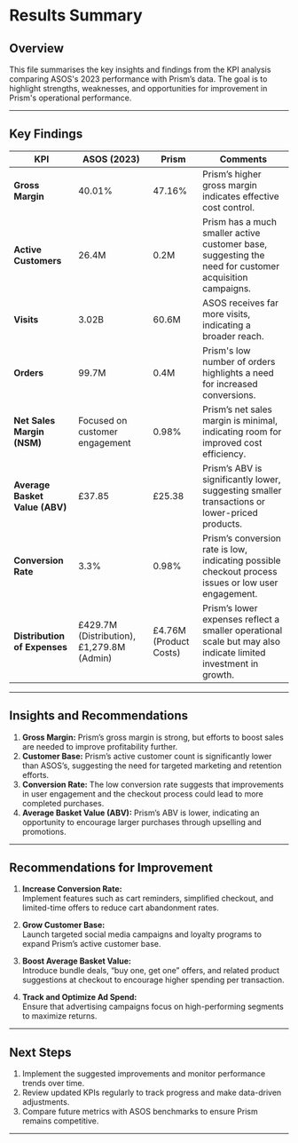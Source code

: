 # Results Summary

## **Overview**  
This file summarises the key insights and findings from the KPI analysis comparing ASOS's 2023 performance with Prism’s data. The goal is to highlight strengths, weaknesses, and opportunities for improvement in Prism's operational performance.

---

## **Key Findings**  

| **KPI**                | **ASOS (2023)** | **Prism** | **Comments**                               |
|------------------------|-----------------|-----------|--------------------------------------------|
| **Gross Margin**        | 40.01%           | 47.16%    | Prism’s higher gross margin indicates effective cost control. |
| **Active Customers**    | 26.4M            | 0.2M      | Prism has a much smaller active customer base, suggesting the need for customer acquisition campaigns. |
| **Visits**              | 3.02B            | 60.6M     | ASOS receives far more visits, indicating a broader reach. |
| **Orders**              | 99.7M            | 0.4M      | Prism's low number of orders highlights a need for increased conversions. |
| **Net Sales Margin (NSM)** | Focused on customer engagement | 0.98% | Prism’s net sales margin is minimal, indicating room for improved cost efficiency. |
| **Average Basket Value (ABV)** | £37.85 | £25.38 | Prism’s ABV is significantly lower, suggesting smaller transactions or lower-priced products. |
| **Conversion Rate**     | 3.3%             | 0.98%     | Prism’s conversion rate is low, indicating possible checkout process issues or low user engagement. |
| **Distribution of Expenses** | £429.7M (Distribution), £1,279.8M (Admin) | £4.76M (Product Costs) | Prism’s lower expenses reflect a smaller operational scale but may also indicate limited investment in growth. |

---

## **Insights and Recommendations**

1. **Gross Margin:** Prism’s gross margin is strong, but efforts to boost sales are needed to improve profitability further.
2. **Customer Base:** Prism’s active customer count is significantly lower than ASOS’s, suggesting the need for targeted marketing and retention efforts.
3. **Conversion Rate:** The low conversion rate suggests that improvements in user engagement and the checkout process could lead to more completed purchases.
4. **Average Basket Value (ABV):** Prism’s ABV is lower, indicating an opportunity to encourage larger purchases through upselling and promotions.

---

## **Recommendations for Improvement**

1. **Increase Conversion Rate:**  
   Implement features such as cart reminders, simplified checkout, and limited-time offers to reduce cart abandonment rates.
   
2. **Grow Customer Base:**  
   Launch targeted social media campaigns and loyalty programs to expand Prism’s active customer base.

3. **Boost Average Basket Value:**  
   Introduce bundle deals, “buy one, get one” offers, and related product suggestions at checkout to encourage higher spending per transaction.

4. **Track and Optimize Ad Spend:**  
   Ensure that advertising campaigns focus on high-performing segments to maximize returns.

---

## **Next Steps**
1. Implement the suggested improvements and monitor performance trends over time.
2. Review updated KPIs regularly to track progress and make data-driven adjustments.
3. Compare future metrics with ASOS benchmarks to ensure Prism remains competitive.

---




